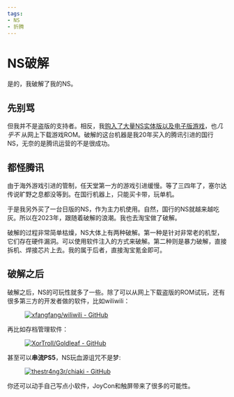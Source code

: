 ```yaml
---
tags:
- NS
- 折腾
---
```


# NS破解

是的，我破解了我的NS。

## 先别骂
但我并不是盗版的支持者。相反，我[购入了大量NS实体版以及电子版游戏](../../../About/devices)，也*几乎不* 从网上下载游戏ROM。破解的这台机器是我20年买入的腾讯引进的国行NS，无奈的是腾讯运营的不是很成功。

## 都怪腾讯
由于海外游戏引进的管制，任天堂第一方的游戏引进缓慢。等了三四年了，塞尔达传说旷野之息都没等到。在国行机器上，只能买卡带，玩单机。

于是我另外买了一台日版的NS，作为主力机使用。自然，国行的NS就越来越吃灰。所以在2023年，跟随着破解的浪潮。我也去淘宝做了破解。

破解的过程非常简单枯燥，NS大体上有两种破解。第一种是针对非常老的机型，它们存在硬件漏洞。可以使用软件注入的方式来破解。第二种则是暴力破解，直接拆机、焊接芯片上去。我的属于后者，直接淘宝氪金即可。

## 破解之后

破解之后，NS的可玩性就多了一些。除了可以从网上下载盗版的ROM试玩，还有很多第三方的开发者做的软件，比如wiliwili：

<figure markdown>

[![xfangfang/wiliwili - GitHub](https://gh-card.dev/repos/xfangfang/wiliwili.svg?fullname=)](https://github.com/xfangfang/wiliwili)

</figure>

再比如存档管理软件：

<figure markdown>

[![XorTroll/Goldleaf - GitHub](https://gh-card.dev/repos/XorTroll/Goldleaf.svg?fullname=)](https://github.com/XorTroll/Goldleaf)

</figure>

甚至可以**串流PS5**，NS玩血源诅咒不是梦:

<figure markdown>

[![thestr4ng3r/chiaki - GitHub](https://gh-card.dev/repos/thestr4ng3r/chiaki.svg?fullname=)](https://github.com/thestr4ng3r/chiaki)

</figure>

你还可以动手自己写点小软件，JoyCon和触屏带来了很多的可能性。
